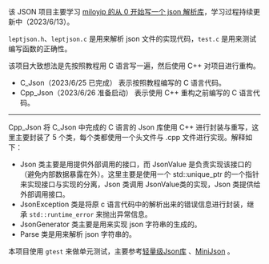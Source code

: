 该 JSON 项目主要学习 [miloyip 的从 0 开始写一个 json 解析库](https://github.com/miloyip/json-tutorial)，学习过程持续更新中（2023/6/13）。

`leptjson.h`、`leptjson.c` 是用来解析 json 文件的实现代码，`test.c` 是用来测试编写函数的正确性。

该项目大致想法是先按照教程用 C 语言写一遍，然后使用 C++ 对项目进行重构。
* C_Json（2023/6/25 已完成） 表示按照教程编写的 C 语言代码。
* Cpp_Json（2023/6/26 准备启动） 表示使用 C++ 重构之前编写的 C 语言代码。

***
Cpp_Json 将 C_Json 中完成的 C 语言的 Json 库使用 C++ 进行封装与重写，这里主要封装了 5 个类，每个类都使用一个头文件与 .cpp 文件进行实现。解释如下：
* Json 类主要是用提供外部调用的接口，而 JsonValue 是负责实现该接口的（避免内部数据暴露在外）。这里主要是使用一个 std::unique_ptr 的一个指针来实现接口与实现的分离，Json 类调用 JsonValue类的实现，Json 类提供给外部调用接口。
* JsonException 类是将原 c 语言代码中的解析出来的错误信息进行封装，继承 `std::runtime_error` 来抛出异常信息。
* JsonGenerator 类主要是用来实现 json 字符串的生成的。
* Parse 类是用来解析 json 字符串的。
  
本项目使用 `gtest` 来做单元测试，主要参考[轻量级Json库](https://github.com/Syopain/Json) 、[MiniJson](https://github.com/zsmj2017/MiniJson) 。